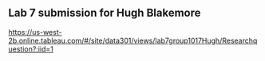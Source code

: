 **Lab 7 submission for Hugh Blakemore**
-----
https://us-west-2b.online.tableau.com/#/site/data301/views/lab7group1017Hugh/Researchquestion?:iid=1

